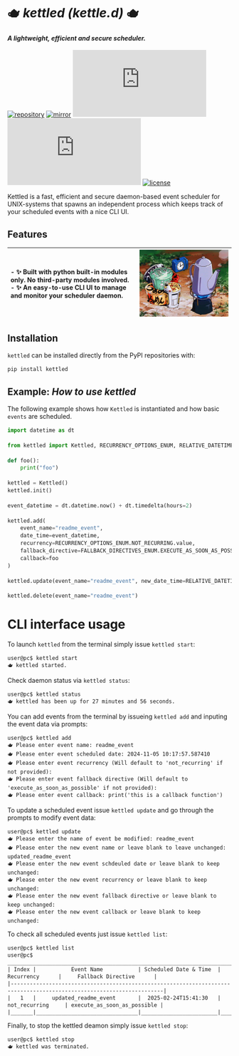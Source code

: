 # 🫖 _kettled (kettle.d)_ 🫖
#### _A lightweight, efficient and secure scheduler._

[![repository](https://img.shields.io/badge/src-GitHub-8A2BE2)](https://github.com/solarvenom/kettled.py) [![mirror](https://img.shields.io/badge/mirror-GitLab-84e22c)](https://gitlab.com/open_source8171945/kettled.py) [![Build Status](https://img.shields.io/gitlab/pipeline-status/kettled.py)](https://github.com/solarvenom/kettled.py) [![release](https://img.shields.io/github/v/release/solarvenom/kettled.py)]() [![license](https://img.shields.io/badge/license-MIT-blue)](https://github.com/solarvenom/kettled.py/blob/main/LICENSE)

Kettled is a fast, efficient and secure daemon-based event scheduler for UNIX-systems that spawns an independent process which keeps track of your scheduled events with a nice CLI UI.

## Features
| - ✨ Built with python built-in modules only. No third-party modules involved. <br> - ✨ An easy-to-use CLI UI to manage and monitor your scheduler daemon. | <img  src="https://github.com/solarvenom/kettled.py/blob/main/docs/kettle.gif"  width="450"> | 
| :- | -: |

## Installation
`kettled` can be installed directly from the PyPI repositories with:

```bash
pip install kettled
```

## Example: *How to use kettled*

The following example shows how `Kettled` is instantiated and how basic `events` are scheduled.

```py
import datetime as dt

from kettled import Kettled, RECURRENCY_OPTIONS_ENUM, RELATIVE_DATETIME_OPTIONS_ENUM, FALLBACK_DIRECTIVES_ENUM

def foo():
    print("foo")

kettled = Kettled()
kettled.init()

event_datetime = dt.datetime.now() + dt.timedelta(hours=2)

kettled.add(
    event_name="readme_event", 
    date_time=event_datetime, 
    recurrency=RECURRENCY_OPTIONS_ENUM.NOT_RECURRING.value,
    fallback_directive=FALLBACK_DIRECTIVES_ENUM.EXECUTE_AS_SOON_AS_POSSIBLE.value,
    callback=foo
)

kettled.update(event_name="readme_event", new_date_time=RELATIVE_DATETIME_OPTIONS_ENUM.THIRTY_MINUTES.value)

kettled.delete(event_name="readme_event")
```

# CLI interface usage
To launch `kettled` from the terminal simply issue `kettled start`:
```text
user@pc$ kettled start 
🫖 kettled started.
```

Check daemon status via `kettled status`:
```text
user@pc$ kettled status
🫖 kettled has been up for 27 minutes and 56 seconds.
```

You can add events from the terminal by issueing `kettled add` and inputing the event data via prompts:
```text
user@pc$ kettled add
🫖 Please enter event name: readme_event
🫖 Please enter event scheduled date: 2024-11-05 10:17:57.587410
🫖 Please enter event recurrency (Will default to 'not_recurring' if not provided):
🫖 Please enter event fallback directive (Will default to 'execute_as_soon_as_possible' if not provided):
🫖 Please enter event callback: print('this is a callback function')
```

To update a scheduled event issue `kettled update` and go through the prompts to modify event data:
```text
user@pc$ kettled update
🫖 Please enter the name of event be modified: readme_event
🫖 Please enter the new event name or leave blank to leave unchanged: updated_readme_event
🫖 Please enter the new event schdeuled date or leave blank to keep unchanged: 
🫖 Please enter the new event recurrency or leave blank to keep unchanged: 
🫖 Please enter the new event fallback directive or leave blank to keep unchanged: 
🫖 Please enter the new event callback or leave blank to keep unchanged: 
```

To check all scheduled events just issue `kettled list`:
```text
user@pc$ kettled list
user@pc$ 
_______________________________________________________________________________________________________________________
| Index |           Event Name           | Scheduled Date & Time  |      Recurrency      |     Fallback Directive      |
|----------------------------------------------------------------------------------------------------------------------|
|   1   |     updated_readme_event       |  2025-02-24T15:41:30   |    not_recurring     | execute_as_soon_as_possible |
|_______|________________________________|________________________|______________________|_____________________________|
```

Finally, to stop the kettled deamon simply issue `kettled stop`:
```text
user@pc$ kettled stop
🫖 kettled was terminated.
```
